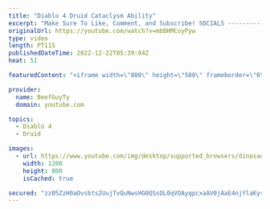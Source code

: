 ```yaml
---
title: "Diablo 4 Druid Cataclysm Ability"
excerpt: "Make Sure To Like, Comment, and Subscribe! SOCIALS ---------------------------------------------- Join Our ..."
originalUrl: https://youtube.com/watch?v=mbBHMCoyPyw
type: video
length: PT11S
publishedDateTime: 2022-12-22T05:39:04Z
heat: 51

featuredContent: "<iframe width=\"800\" height=\"500\" frameborder=\"0\" src=\"https://www.youtube.com/embed/mbBHMCoyPyw\" allow=\"accelerometer; autoplay; encrypted-media; gyroscope; picture-in-picture\" allowfullscreen></iframe>"

provider:
  name: BeefGuyTy
  domain: youtube.com

topics:
  - Diablo 4
  - Druid

images:
  - url: https://www.youtube.com/img/desktop/supported_browsers/dinosaur.png
    width: 1200
    height: 800
    isCached: true

secured: "zz05ZzH0aOvsbts2UujTvQuNwsHG0QSsOL0qVOAyqpcxaAV0jAaE4njYlaKysbHzS7XE8Qu8KpgA2+DoN9Q6OZg8rDWhwGuCsPjWMXbWht02QLzL7U5Ddty1hD24WIcLv0498MTjUMPyHxJTYpIeK7uNlNWV2HzVOZUnsEJmpQWq1YqU6umTQ6jueNXjSqBhWN4QZnxL9CnB2NypT5L+fCJt/BMVU8papVhkhJGX2y/dIatXsnzHVt7CkXeXTT4orRveCzL2yyCvT/9LW9RiQsYxSPpNkoHOT6UsJZsMji4/asJdbE6pxjuQpqp93ew/O/PuHh75+XqckFJW55tyhJ5b+hxjd+5le1ltb1jfMbhesLPt+4Ek7OeMNBh3b43/rnrSizk1GQfo8QTpfKZtnw6ILbZJR3K9iZGVH9O8xwY=;uvfljRccnDr4DmiXNOk3XQ=="
---
```


